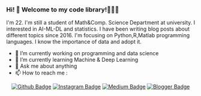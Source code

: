 ### Hi! 👋 Welcome to my code library!👩🏻‍💻 

I'm 22. I'm still a student of Math&Comp. Science Department at university. I interested in AI-ML-DL and statistics.
I have been writing blog posts about different topics since 2016. I'm focusing on Python,R,Matlab programming languages. I know the importance of data and adopt it.

- 🔭 I’m currently working on programming and data science
- 🌱 I’m currently learning Machine & Deep Learning 
- 💬 Ask me about anything
- 📫 How to reach me :

&emsp;[![Github Badge](https://img.shields.io/badge/-Github-000?style=flat-quare&labelColor=000&logo=Github&logoColor=white&link=https://github.com/slmth)](https://github.com/slmth)
[![Instagram Badge](https://img.shields.io/badge/-Instagram-C13584?style=flat-quare&labelColor=C13584&logo=instagram&logoColor=white&link=https://https://www.instagram.com/codeveloper09)](https://www.instagram.com/)
[![Medium Badge](https://img.shields.io/badge/-Medium-757575?style=flat-quare&labelColor=757575&logo=Medium&logoColor=white&link=https://medium.com/@havvanurselamet)](https://medium.com/@havvanurselamet)
[![Blogger Badge](https://img.shields.io/badge/-Blogger-FF9800?style=flat-quare&labelColor=FF9800&logo=Blogger&logoColor=white&link=https://www.hscodelibrary.com)]()

